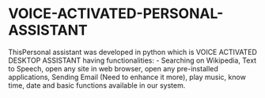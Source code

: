 # VOICE-ACTIVATED-PERSONAL-ASSISTANT
ThisPersonal assistant was developed in python which is VOICE ACTIVATED DESKTOP ASSISTANT having functionalities: - Searching on Wikipedia, Text to Speech, open any site in web browser, open any pre-installed applications, Sending Email (Need to enhance it more), play music, know time, date and basic functions available in our system.
